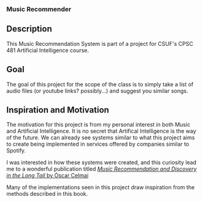 ### Music Recommender

## Description

This Music Recommendation System is part of a project for CSUF's CPSC 481 Artificial Intelligence course.

## Goal

The goal of this project for the scope of the class is to simply take a list of audio files (or youtube links? possibly...)
and suggest you similar songs.

## Inspiration and Motivation

The motivation for this project is from my personal interest in both Music and Artificial Intelligence. It is no secret
that Artifical Intelligence is the way of the future. We can already see systems similar to what this project aims to create
being implemented in services offered by companies similar to Spotify.

I was interested in how these systems were created, and this curiosity lead me to a wonderful publication titled
[_Music Recommendation and Discovery in the Long Tail_ by Òscar Celmai](http://ocelma.net/MusicRecommendationBook/index.html)

Many of the implementations seen in this project draw inspiration from the methods described in this book.

